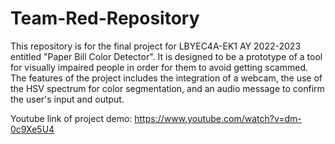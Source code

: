 # Team-Red-Repository
This repository is for the final project for LBYEC4A-EK1 AY 2022-2023 entitled "Paper Bill Color Detector".
It is designed to be a prototype of a tool for visually impaired people in order for them to avoid getting scammed.
The features of the project includes the integration of a webcam, the use of the HSV spectrum for color segmentation, and 
an audio message to confirm the user's input and output.

Youtube link of project demo: https://www.youtube.com/watch?v=dm-0c9Xe5U4
